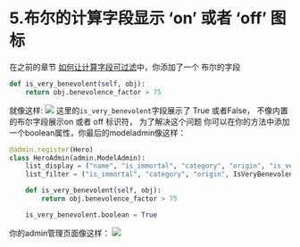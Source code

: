 # 5.布尔的计算字段显示 ‘on’ 或者 ‘off’ 图标
在之前的章节 [如何让计算字段可过滤]()中，你添加了一个
布尔的字段 
```Python
def is_very_benevolent(self, obj):
    return obj.benevolence_factor > 75
```
就像这样:
![](https://books.agiliq.com/projects/django-admin-cookbook/en/latest/_images/filter_calculated_fixed.png)
这里的`is_very_benevolent`字段展示了 True 或者False，
不像内置的布尔字段展示on 或者 off 标识符， 为了解决这个问题
你可以在你的方法中添加一个boolean属性，你最后的modeladmin像这样：
```Python
@admin.register(Hero)
class HeroAdmin(admin.ModelAdmin):
    list_display = ("name", "is_immortal", "category", "origin", "is_very_benevolent")
    list_filter = ("is_immortal", "category", "origin", IsVeryBenevolentFilter)

    def is_very_benevolent(self, obj):
        return obj.benevolence_factor > 75

    is_very_benevolent.boolean = True
```
你的admin管理页面像这样：
![](https://books.agiliq.com/projects/django-admin-cookbook/en/latest/_images/boolean_field_fixed.png)



